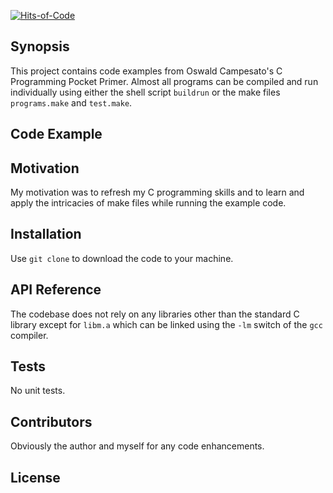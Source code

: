 [![Hits-of-Code](https://hitsofcode.com/github/linusjf/LearnC?branch=main)](https://hitsofcode.com/github/linusjf/LearnC/view?branch=main)

## Synopsis

This project contains code examples from Oswald Campesato's C Programming Pocket Primer. Almost all programs  can be compiled and run individually using either the shell script `buildrun` or the make files `programs.make` and `test.make`.

## Code Example


## Motivation

My motivation was to refresh my C programming skills and to learn and apply the intricacies of make files while running the example code.

## Installation
Use `git clone` to download the code to your machine.

## API Reference

The codebase does not rely on any libraries other than the standard C library  except for `libm.a` which can be linked using the `-lm` switch of the `gcc` compiler.

## Tests

No unit tests.

## Contributors

Obviously the author and myself for any code enhancements.

## License
